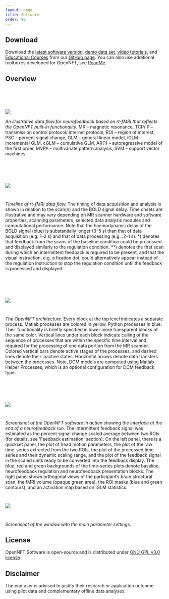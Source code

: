 ```yaml
---
layout: page
title: Software
order: 90
---
```


## Download
Download the [latest software version](https://github.com/OpenNFT/OpenNFT), [demo data set](https://github.com/OpenNFT/OpenNFT_Demo/releases), [video tutorials](https://github.com/OpenNFT/OpenNFT_VideoTutorials/releases), and [Educational Courses](https://github.com/OpenNFT/Courses/releases) from our [GitHub page](https://github.com/OpenNFT). You can also use additional toolboxes developed for OpenNFT, see [ReadMe](https://github.com/OpenNFT/OpenNFT). 

## Overview
<img src="../public/img/koush2017_fig1.png" style="display:block; margin:6em auto 0em;" />

*An illustrative data flow for neurofeedback based on rt-fMRI that reflects the OpenNFT built-in functionality.* MR – magnetic resonance, TCP/IP – transmission control protocol/ internet protocol, ROI – region of interest, PSC – percent signal change, GLM – general linear model, iGLM – incremental GLM, cGLM – cumulative GLM, AR(1) – autoregressive model of the first order, MVPA – multivariate pattern analysis, SVM – support vector machines.

<img src="../public/img/koush2017_fig2.png" style="display:block; margin:6em auto 3em;" />

*Timeline of rt-fMRI data flow.* The timing of data acquisition and analysis is shown in relation to the scan(n) and the BOLD signal delay. Time onsets are illustrative and may vary depending on MR scanner hardware and software properties, scanning parameters, selected data analysis modules and computational performance. Note that the haemodynamic delay of the BOLD signal (blue) is substantially longer (3–5 s) than that of data acquisition (e.g. 1–2 s) and that of data processing (e.g. .2–1 s). *) denotes that feedback from the scans of the baseline condition could be processed and displayed similarly to the regulation condition. **) denotes the first scan during which an intermittent feedback is required to be present, and that the visual instruction, e.g. a fixation dot, could alternatively appear instead of the regulation instruction to stop the regulation condition until the feedback is processed and displayed.

<img src="../public/img/koush2017_fig4.png" style="display:block; margin:6em auto 3em;" />

*The OpenNFT architecture.* Every block at the top level indicates a separate process. Matlab processes are colored in yellow, Python processes in blue. Their functionality is briefly specified in lower more transparent blocks of the same color. Vertical lines under each block indicate calling of the sequence of processes that are within the specific time interval and required for the processing of one data portion from the MR scanner. Colored vertical bars denote active stages of the processes, and dashed lines denote their inactive states. Horizontal arrows denote data transfers between the processes. Note, DCM models are computed using Matlab Helper Processes, which is an optional configuration for DCM feedback type.

<img src="../public/img/koush2017_fig5.png" style="display:block; margin:6em auto 3em;" />

*Screenshot of the OpenNFT software in action showing the interface at the end of a neurofeedback run.* The intermittent feedback signal was estimated as the percent signal change scaled average between two ROIs (for details, see 'Feedback estimation' section). On the left panel, there is a quickset panel, the plot of head motion parameters, the plot of the raw time-series extracted from the two ROIs, the plot of the processed time-series and their dynamic scaling range, and the plot of the feedback signal in the scaled units ready to be converted into the feedback display. The blue, red and green backgrounds of the time-series plots denote baseline, neurofeedback regulation and neurofeedback presentation blocks. The right panel shows orthogonal views of the participant’s brain structural scan, the fMRI volume (opaque green area), the ROI masks (blue and green contours), and an activation map based on iGLM statistics.

<img src="../public/img/koush2017_fig6.png" style="display:block; margin:3em auto;" />

*Screenshot of the window with the main parameter settings.*





## License
OpenNFT Software is open-source and is distributed under [GNU GPL v3.0 license](https://github.com/OpenNFT/OpenNFT/blob/master/LICENSE).

## Disclaimer
The end user is advised to justify their research or application outcome using pilot data and complementary offline data analyses.
